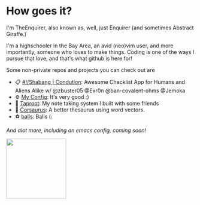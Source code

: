 # How goes it?

I'm TheEnquirer, also known as, well, just Enquirer (and sometimes Abstract Giraffe.) 

I'm a highschooler in the Bay Area, an avid (neo)vim user, and more importantly, someone who loves to make things. Coding is one of the ways I pursue that love, and that's what github is here for! 


Some non-private repos and projects you can check out are 

- 📋 [#!/Shabang | Condution](www.condution.com): Awesome Checklist App for Humans and Aliens Alike w/ @zbuster05 @Exr0n @ban-covalent-ohms @Jemoka 
- ⚙️ [My Config](https://github.com/TheEnquirer/arch-dots): It's very good :)
- 🌱 [Taproot](https://github.com/SkoolNotes/Taproot): My note taking system I built with some friends 
- 🦖 [Corsaurus](https://github.com/TheEnquirer/corsaurus): A better thesaurus using word vectors.
- ⚽️ [balls](https://github.com/TheEnquirer/balls): Balls (:

*And alot more, including an emacs config, coming soon!* 

<div width="100%"><a href="https://github.com/anuraghazra/github-readme-stats">
<img align="left" height="160em" src="https://github-readme-stats.vercel.app/api?username=TheEnquirer&show_icons=true&theme=dark&count_private=true" />

</a></div>


<!--
**TheEnquirer/TheEnquirer** is a ✨ _special_ ✨ repository because its `README.md` (this file) appears on your GitHub profile.

Here are some ideas to get you started:

- 🔭 I’m currently working on ...
- 🌱 I’m currently learning ...
- 👯 I’m looking to collaborate on ...
- 🤔 I’m looking for help with ...
- 💬 Ask me about ...
- 📫 How to reach me: ...
- 😄 Pronouns: ...
- ⚡ Fun fact: ...
-->
